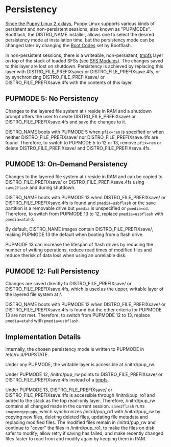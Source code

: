# Persistency

[Since the Puppy Linux 2.x days](https://bkhome.org/archive/puppylinux/development/howpuppyworks.html), Puppy Linux supports various kinds of persistent and non-persistent sessions, also known as "PUPMODEs". Bootflash, the DISTRO_NAME installer, allows one to select the desired persistency mode at installation time, but the persistency mode can be changed later by changing the [Boot Codes](boot-codes.md) set by Bootflash.

In non-persistent sessions, there is a writeable, non-persistent, [tmpfs](https://www.kernel.org/doc/html/latest/filesystems/tmpfs.html) layer on top of the stack of loaded SFSs (see [SFS Modules](sfs_load.md)). The changes saved to this layer are lost on shutdown. Persistency is achieved by replacing this layer with DISTRO_FILE_PREFIXsave/ or DISTRO_FILE_PREFIXsave.4fs, or by synchronizing DISTRO_FILE_PREFIXsave/ or DISTRO_FILE_PREFIXsave.4fs with the contents of this layer.

## PUPMODE 5: No Persistency

Changes to the layered file system at / reside in RAM and a shutdown prompt offers the user to create DISTRO_FILE_PREFIXsave/ or DISTRO_FILE_PREFIXsave.4fs and save the changes to it.

DISTRO_NAME boots with PUPMODE 5 when `pfix=ram` is specified or when neither DISTRO_FILE_PREFIXsave/ nor DISTRO_FILE_PREFIXsave.4fs are found. Therefore, to switch to PUPMODE 5 to 12 or 13, remove `pfix=ram` or delete DISTRO_FILE_PREFIXsave/ and DISTRO_FILE_PREFIXsave.4fs.

## PUMODE 13: On-Demand Persistency

Changes to the layered file system at / reside in RAM and can be copied to DISTRO_FILE_PREFIXsave/ or DISTRO_FILE_PREFIXsave.4fs using `save2flash` and during shutdown.

DISTRO_NAME boots with PUPMODE 13 when DISTRO_FILE_PREFIXsave/ or DISTRO_FILE_PREFIXsave.4fs is found and `pmedia=usbflash` or the save partition is a removable drive but `pmedia` is unspecified or `pmedia=cd`. Therefore, to switch from PUPMODE 13 to 12, replace `pmedia=usbflash` with `pmedia=atahd`.

By default, DISTRO_NAME images contain DISTRO_FILE_PREFIXsave/, making PUPMODE 13 the default when booting from a flash drive.

PUPMODE 13 can increase the lifespan of flash drives by reducing the number of writing operations, reduce read times of modified files and reduce therisk of data loss when using an unreliable disk.

## PUMODE 12: Full Persistency

Changes are saved directly to DISTRO_FILE_PREFIXsave/ or DISTRO_FILE_PREFIXsave.4fs, which is used as the upper, writable layer of the layered file system at /.

DISTRO_NAME boots with PUPMODE 12 when DISTRO_FILE_PREFIXsave/ or DISTRO_FILE_PREFIXsave.4fs is found but the other criteria for PUPMODE 13 are not met. Therefore, to switch from PUPMODE 12 to 13, replace `pmedia=atahd` with `pmedia=usbflash`.

## Implementation Details

Internally, the chosen persistency mode is written to PUPMODE in /etc/rc.d/PUPSTATE.

Under any PUPMODE, the writable layer is accessible at /initrd/pup_rw.

Under PUPMODE 12, /initrd/pup_rw points to DISTRO_FILE_PREFIXsave/ or DISTRO_FILE_PREFIXsave.4fs instead of a [tmpfs](https://www.kernel.org/doc/html/latest/filesystems/tmpfs.html).

Under PUPMODE 13, DISTRO_FILE_PREFIXsave/ or DISTRO_FILE_PREFIXsave.4fs is accessible through /initrd/pup_ro1 and added to the stack as the top read-only layer. Therefore, /initrd/pup_rw contains all changed made in the current session. `save2flash` runs `snapmergepuppy`, which synchronizes /initrd/pup_ro1 with /initrd/pup_rw by copying new files, deleting deleted files, updating file metadata and replacing modified files. The modified files remain in /initrd/pup_rw and continue to "cover" the files in /initrd/pup_ro1, to make the files on disk safer to modify, allow retry if saving has failed, and make recently changed files faster to read from and modify again by keeping them in RAM.
